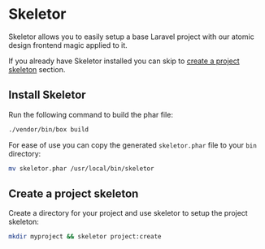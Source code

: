 # Skeletor

Skeletor allows you to easily setup a base Laravel project with our atomic design frontend magic applied to it.

If you already have Skeletor installed you can skip to [create a project skeleton](#create-a-project-skeleton) section.

## Install Skeletor

Run the following command to build the phar file:

```bash
./vendor/bin/box build
```

For ease of use you can copy the generated `skeletor.phar` file to your `bin` directory:

```bash
mv skeletor.phar /usr/local/bin/skeletor
```

## Create a project skeleton

Create a directory for your project and use skeletor to setup the project skeleton:

```bash
mkdir myproject && skeletor project:create
```
